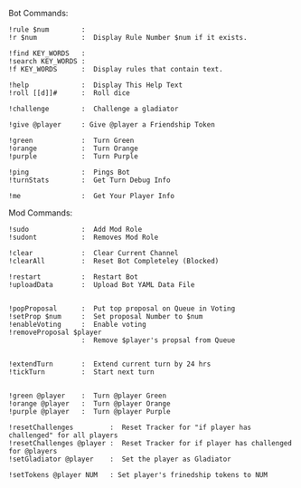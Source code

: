 Bot Commands:

    !rule $num        :
    !r $num           :  Display Rule Number $num if it exists.

    !find KEY_WORDS   :
    !search KEY_WORDS :
    !f KEY_WORDS      :  Display rules that contain text.

    !help             :  Display This Help Text
    !roll [[d]]#      :  Roll dice

    !challenge        :  Challenge a gladiator

    !give @player     : Give @player a Friendship Token

    !green            :  Turn Green
    !orange           :  Turn Orange
    !purple           :  Turn Purple

    !ping             :  Pings Bot
    !turnStats        :  Get Turn Debug Info

    !me               :  Get Your Player Info

Mod Commands:

    !sudo             :  Add Mod Role
    !sudont           :  Removes Mod Role

    !clear            :  Clear Current Channel
    !clearAll         :  Reset Bot Completeley (Blocked)

    !restart          :  Restart Bot
    !uploadData       :  Upload Bot YAML Data File


    !popProposal      :  Put top proposal on Queue in Voting
    !setProp $num     :  Set proposal Number to $num
    !enableVoting     :  Enable voting 
    !removeProposal $player
                      :  Remove $player's propsal from Queue


    !extendTurn       :  Extend current turn by 24 hrs
    !tickTurn         :  Start next turn


    !green @player    :  Turn @player Green
    !orange @player   :  Turn @player Orange
    !purple @player   :  Turn @player Purple

    !resetChallenges         :  Reset Tracker for "if player has challenged" for all players
    !resetChallenges @player :  Reset Tracker for if player has challenged for @players
    !setGladiator @player    :  Set the player as Gladiator

    !setTokens @player NUM   : Set player's frinedship tokens to NUM